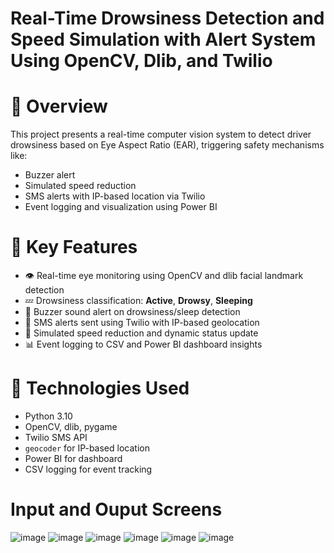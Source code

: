 # Real-Time Drowsiness Detection and Speed Simulation with Alert System Using OpenCV, Dlib, and Twilio


# 🚦 Overview

This project presents a real-time computer vision system to detect driver drowsiness based on Eye Aspect Ratio (EAR), triggering safety mechanisms like:
- Buzzer alert
- Simulated speed reduction
- SMS alerts with IP-based location via Twilio
- Event logging and visualization using Power BI

# 📌 Key Features

- 👁️ Real-time eye monitoring using OpenCV and dlib facial landmark detection
- 💤 Drowsiness classification: **Active**, **Drowsy**, **Sleeping**
- 🔔 Buzzer sound alert on drowsiness/sleep detection
- 📍 SMS alerts sent using Twilio with IP-based geolocation
- 🚗 Simulated speed reduction and dynamic status update
- 📊 Event logging to CSV and Power BI dashboard insights

# 🧠 Technologies Used

- Python 3.10
- OpenCV, dlib, pygame
- Twilio SMS API
- `geocoder` for IP-based location
- Power BI for dashboard
- CSV logging for event tracking
  
# Input and Ouput Screens
![image](https://github.com/user-attachments/assets/8654a7d7-cb22-4ce5-8691-cc3ab9d11b7a)
![image](https://github.com/user-attachments/assets/82dde9ea-96dd-4c6e-ad9d-3c4a57ed16ad)
![image](https://github.com/user-attachments/assets/200866ec-1883-475c-a0f3-e34123b82bda)
![image](https://github.com/user-attachments/assets/3c2069e8-3e3d-4d70-b5c2-235f668af7d9)
![image](https://github.com/user-attachments/assets/6ef07ab5-6686-4fb7-8884-8440a67fe639)
![image](https://github.com/user-attachments/assets/173a6b33-1030-4ea2-b12b-c7a6ce56ac96)
 
 








